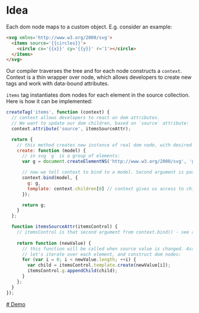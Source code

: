 # Idea

Each dom node maps to a custom object. E.g. consider an example:

``` html
<svg xmlns='http://www.w3.org/2000/svg'>
  <items source='{{circles}}'>
    <circle cx='{{x}}' cy='{{y}}' r='1'></circle>
  </items>
</svg>
```

Our compiler traverses the tree and for each node constructs a `context`. Context is a thin wrapper over node, which allows developers to create new tags and work with data-bound attributes.

`items` tag instantiates dom nodes for each element in the source collection. Here is how it can be implemented:

``` js
createTag('items', function (context) {
  // context allows developers to react on dom attributes.
  // We want to update our dom children, based on `source` attribute:
  context.attribute('source', itemsSourceAttr); 

  return {
    // this method creates new instance of real dom node, with desired behavior:
    create: function (model) {
      // in svg `g` is a group of elements:
      var g = document.createElementNS('http://www.w3.org/2000/svg', 'g');

      // now we tell context to bind to a model. Second argument is passed to itemsSourceAttr
      context.bind(model, { 
        g: g, 
        template: context.children[0] // context gives us access to child
      });

      return g;
    }
  };

  function itemsSourceAttr(itemsControl) {
    // itemsControl is that second argument from context.bind() - see above.
    
    return function (newValue) {
      // this function will be called when source value is changed. Assuming it's a collection
      // let's iterate over each element, and construct dom nodes:
      for (var i = 0; i < newValue.length; ++i) {
        var child = itemsControl.template.create(newValue[i]);
        itemsControl.g.appendChild(child);
      }
    };
  }
});
```

[# Demo](https://anvaka.github.io/vivasvg/experiments/v0.2/demo/items/?q=1000)
